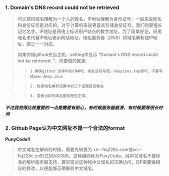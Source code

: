 ### 1. Domain's DNS record could not be retrieved

 > 可以把将域名理解为一个人的姓名，IP地址理解为身份证号，一般来说姓名和身份证号是对应的。对于计算机来说更喜欢存储身份证号，我们则更擅长记忆名字。IP地址是网络上标识用户站点的数字地址，为了简单好记，采用域名来代替IP地址表示网站地址，域名服务器（DNS）将域名解析成IP地址，使之一一对应。
 
 > 如果你用github充当主机，setting中显示 “Domain's DNS record could not be retrieved. ”，你要做的就是: 
 >>     1.确保github 的库中的CNAME，域名没有写错。deepious.top即可，不要写成www.deep.ious
 
 >>     2. 检查域名解析设置中的三个设置是否都在

 >>     3. 查看当前的域名服务是否正常。
 
 
 #### ***不过我觉得比较重要的一点是需要有耐心，有时候服务器崩溃，有时候要等很长时间***


### 2. Github Page认为中文网址不是一个合法的format

  **PunyCode!!**
> 中文域名在解析的时候，需要先转换为 xn--fiq228c.com或xn--fiq228c.cn形式的ASCII码，这种编码称为PunyCode。纯中文域名不被标准的解析服务器支持，要实现对这种纯中文域名的正确访问，ISP需要做相应的修改，以便能够正确解析中文域名。
